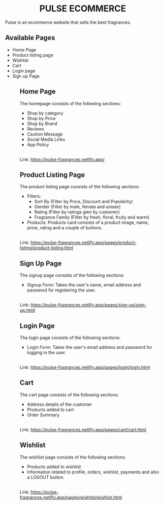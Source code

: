 <h1 align=center>PULSE ECOMMERCE</h1>

<p> Pulse is an ecommerce website that sells the best fragrances.</p>

<h2>Available Pages</h2>
<ul>
  <li>Home Page</li>
  <li>Product listing page</li>
  <li>Wishlist</li>
  <li>Cart</li>
  <li>Login page</li>
  <li>Sign up Page</li>
<ul> 
  
<h2>Home Page</h2>
  <p>The homepage consists of the following sections:</p>
  <ul>
    <li>Shop by category</li>
    <li>Shop by Price</li>
    <li>Shop by Brand</li>
    <li>Reviews</li>
    <li>Caution Message</li>
    <li>Social Media Links</li>
    <li>App Policy</li>
  </ul><br>
  
  Link: https://pulse-fragrances.netlify.app/

  <h2>Product Listing Page</h2>
  <p>The product listing page consists of the following sections:</p>
  <ul>
    <li>Filters:
      <ul>
        <li>Sort By (Filter by Price, Discount and Popularity)</li>
        <li>Gender (Filter by male, female and unisex)</li>
        <li>Rating (Filter by ratings gien by customer)</li>
        <li>Fragrance Family (Filter by fresh, floral, fruity and warm) </li>
      </ul>
    </li>
    <li>Products: Products card consists of a product image, name, price, rating and a couple of buttons.</li>
  </ul><br>
  
  Link: https://pulse-fragrances.netlify.app/pages/product-listing/product-listing.html
  

  <h2>Sign Up Page</h2>
  <p>The signup page consists of the following sections:</p>
  <ul>
    <li>Signup Form: Takes the user's name, email address and password for registering the user.
    </li>
  </ul><br>
  
  Link: https://pulse-fragrances.netlify.app/pages/sign-up/sign-up.html

  <h2>Login Page</h2>
   <p>The login page consists of the following sections:</p>
  <ul>
    <li>Login Form: Takes the user's email address and password for logging in the user.
    </li>
  </ul><br>
  
  Link: https://pulse-fragrances.netlify.app/pages/login/login.html

  <h2>Cart</h2>
  <p>The cart page consists of the following sections:</p>
  <ul>
    <li>Address details of the customer</li>
    <li>Products added to cart</li>
    <li>Order Summary</li>
  </ul><br>
  
  Link: https://pulse-fragrances.netlify.app/pages/cart/cart.html


  <h2>Wishlist</h2>
  <p>The wishlist page consists of the following sections:</p>
  <ul>
    <li>Products added to wishlist</li>
    <li>Information related to profile, orders, wishlist, payments and also a LOGOUT button.</li>
  </ul><br>
  
  Link: https://pulse-fragrances.netlify.app/pages/wishlist/wishlist.html
